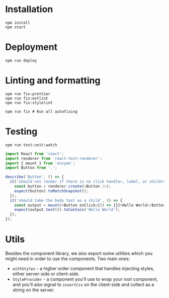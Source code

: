 # Installation

```
npm install
npm start
```

# Deployment

```
npm run deploy
```

# Linting and formatting

```
npm run fix:prettier
npm run fix:estlint
npm run fix:stylelint

npm run fix # Run all autofixing
```

# Testing

```
npm run test:unit:watch
```

```javascript
import React from 'react';
import renderer from 'react-test-renderer';
import { mount } from 'enzyme';
import Button from '.';

describe('Button', () => {
  it('should not render if there is no click handler, label, or children', () => {
    const button = renderer.create(<Button />);
    expect(button).toMatchSnapshot();
  });
  it('should take the body text as a child', () => {
    const output = mount(<Button onClick={() => {}}>Hello World</Button>);
    expect(output.text()).toContain('Hello World');
  });
});

```

# Utils

Besides the component library, we also export some utilities which you
might need in order to use the components. Two main ones:

- `withStyles` - a higher order component that handles injecting styles,
  either server-side or client-side.
- `StyleProvider` - a component you'll use to wrap your root component,
  and you'll also signal to `insertCss` on the client-side and
  collect as a string on the server.
